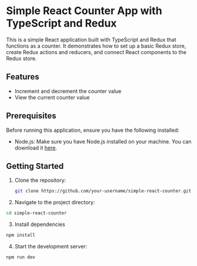 # Simple React Counter App with TypeScript and Redux

This is a simple React application built with TypeScript and Redux that functions as a counter. It demonstrates how to set up a basic Redux store, create Redux actions and reducers, and connect React components to the Redux store.

## Features

- Increment and decrement the counter value
- View the current counter value

## Prerequisites

Before running this application, ensure you have the following installed:

- Node.js: Make sure you have Node.js installed on your machine. You can download it [here](https://nodejs.org/).

## Getting Started

1. Clone the repository:

   ```bash
   git clone https://github.com/your-username/simple-react-counter.git
   ```

2. Navigate to the project directory:

```bash
cd simple-react-counter
```

3. Install dependencies

```bash
npm install

```

4. Start the development server:

```bash
npm run dev
```
